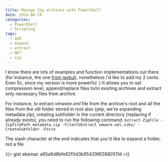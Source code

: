 ```yaml
---
title: Manage Zip archives with PowerShell
date: 2014-06-10
categories:
  - PowerShell
  - Scripting
tags:
  - add
  - expand
  - extract
  - NET
  - zip
---
```


I know there are lots of examples and function implementations out there (for instance, the one [from jaykul](http://huddledmasses.org/a-new-way-to-zip-and-unzip-in-powershell-3-and-net-4-5)), nonetheless I'd like to add my 2 cents. Even 5c, since my version is more powerful :) It allows you to set compression level, append/replace files to/in existing archives and extract only necessary files from archive.
  
For instance, to extract *vmware.xml* file from the archive's root and all the files from the *vib* folder stored in root also (yep, we're expanding metadata.zip), creating subfolder in the current directory (replacing if already exists), you need to run the following command: `Extract-ZipFile -ZipFilePath metadata.zip -FilesToExtract vmware.xml,vibs/ -CreateSubfolder -Force`
  
The slash character at the end indicates that you'd like to expand a folder, not a file.

{{< gist akamac a65a6d8bfe62f0d3b954298f2880511d >}}